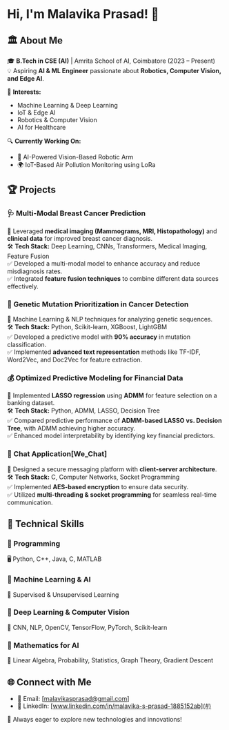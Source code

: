 # Hi, I'm Malavika Prasad! 👋  

## 🏛 About Me  
🎓 **B.Tech in CSE (AI)** | Amrita School of AI, Coimbatore (2023 – Present)  
💡 Aspiring **AI & ML Engineer** passionate about **Robotics, Computer Vision, and Edge AI**.  

🚀 **Interests:**  
- Machine Learning & Deep Learning  
- IoT & Edge AI  
- Robotics & Computer Vision  
- AI for Healthcare  

🔍 **Currently Working On:**  
- 🤖 AI-Powered Vision-Based Robotic Arm  
- 🌍 IoT-Based Air Pollution Monitoring using LoRa

## 🏆 Projects  
### **🩺 Multi-Modal Breast Cancer Prediction**  
📌 Leveraged **medical imaging (Mammograms, MRI, Histopathology)** and **clinical data** for improved breast cancer diagnosis.  
🛠 **Tech Stack:** Deep Learning, CNNs, Transformers, Medical Imaging, Feature Fusion  
✅ Developed a multi-modal model to enhance accuracy and reduce misdiagnosis rates.  
✅ Integrated **feature fusion techniques** to combine different data sources effectively.  

### **🧬 Genetic Mutation Prioritization in Cancer Detection**  
📌 Machine Learning & NLP techniques for analyzing genetic sequences.  
🛠 **Tech Stack:** Python, Scikit-learn, XGBoost, LightGBM  
✅ Developed a predictive model with **90% accuracy** in mutation classification.  
✅ Implemented **advanced text representation** methods like TF-IDF, Word2Vec, and Doc2Vec for feature extraction.  

### **💰 Optimized Predictive Modeling for Financial Data**  
📌 Implemented **LASSO regression** using **ADMM** for feature selection on a banking dataset.  
🛠 **Tech Stack:** Python, ADMM, LASSO, Decision Tree  
✅ Compared predictive performance of **ADMM-based LASSO vs. Decision Tree**, with ADMM achieving higher accuracy.  
✅ Enhanced model interpretability by identifying key financial predictors.  

### **🔐 Chat Application[We_Chat]**  
📌 Designed a secure messaging platform with **client-server architecture**.  
🛠 **Tech Stack:** C, Computer Networks, Socket Programming  
✅ Implemented **AES-based encryption** to ensure data security.  
✅ Utilized **multi-threading & socket programming** for seamless real-time communication.  

## 🚀 Technical Skills  

### 🔹 Programming  
🖥️ Python, C++, Java, C, MATLAB  

### 🔹 Machine Learning & AI  
🤖 Supervised & Unsupervised Learning 

### 🔹 Deep Learning & Computer Vision  
🧠 CNN, NLP, OpenCV, TensorFlow, PyTorch, Scikit-learn  

### 🔹 Mathematics for AI  
📐 Linear Algebra, Probability, Statistics, Graph Theory, Gradient Descent  
 

## 🌐 Connect with Me  
- 📧 Email: [malavikasprasad@gmail.com]  
- 💼 LinkedIn: [www.linkedin.com/in/malavika-s-prasad-1885152ab](#)   

🚀 Always eager to explore new technologies and innovations!
